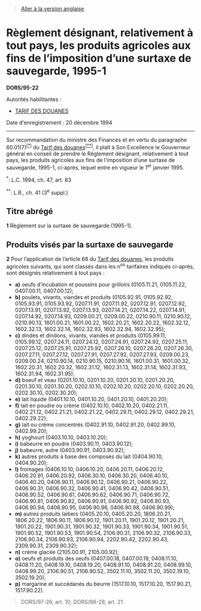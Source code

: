 > [Aller à la version anglaise](/en/Regulations/Statutory%20Orders%20and%20Regulations/95/22.md)

# Règlement désignant, relativement à tout pays, les produits agricoles aux fins de l’imposition d’une surtaxe de sauvegarde, 1995-1

**DORS/95-22**

Autorités habilitantes : 
- [TARIF DES DOUANES](/fr/Lois/Lois%20du%20Canada/1997/ch.%2036.md)

Date d'enregistrement : 20 décembre 1994

----------

Sur recommandation du ministre des Finances et en vertu du paragraphe 60.01(7)<sup><a href='#nbp_SOR-95-22_f_hq_6258'>[*]</a></sup> du [Tarif des douanes](/fr/Lois/Lois%20du%20Canada/1997/ch.%2036.md)<sup><a href='#nbp_SOR-95-22_f_hq_6259'>[**]</a></sup>, il plaît à Son Excellence le Gouverneur général en conseil de prendre le Règlement désignant, relativement à tout pays, les produits agricoles aux fins de l’imposition d’une surtaxe de sauvegarde, 1995-1, ci-après, lequel entre en vigueur le 1<sup>er</sup> janvier 1995.

<a name='nbp_SOR-95-22_f_hq_6258'><sup>*</sup></a>: L.C. 1994, ch. 47, art. 83<br />

<a name='nbp_SOR-95-22_f_hq_6259'><sup>**</sup></a>: L.R., ch. 41 (3<sup>e</sup> suppl.)<br />




## Titre abrégé


**1** Règlement sur la surtaxe de sauvegarde (1995-1).




## Produits visés par la surtaxe de sauvegarde


**2** Pour l’application de l’article 68 du [Tarif des douanes](/fr/Lois/Lois%20du%20Canada/1997/ch.%2036.md), les produits agricoles suivants, qui sont classés dans les n<sup>os</sup> tarifaires indiqués ci-après, sont désignés relativement à tout pays :
- **a)** oeufs d’incubation et poussins pour grilloirs (0105.11.21, 0105.11.22, 0407.00.11, 0407.00.12);
- **b)** poulets, vivants, viandes et produits (0105.92.91, 0105.92.92, 0105.93.91, 0105.93.92, 0207.11.91, 0207.11.92, 0207.12.91, 0207.12.92, 0207.13.91, 0207.13.92, 0207.13.93, 0207.14.21, 0207.14.22, 0207.14.91, 0207.14.92, 0207.14.93, 0209.00.21, 0209.00.22, 0210.90.11, 0210.90.12, 0210.90.13, 1601.00.21, 1601.00.22, 1602.20.21, 1602.20.22, 1602.32.12, 1602.32.13, 1602.32.14, 1602.32.93, 1602.32.94, 1602.32.95);
- **c)** dindes et dindons, vivants, viandes et produits (0105.99.11, 0105.99.12, 0207.24.11, 0207.24.12, 0207.24.91, 0207.24.92, 0207.25.11, 0207.25.12, 0207.25.91, 0207.25.92, 0207.26.10, 0207.26.20, 0207.26.30, 0207.27.11, 0207.27.12, 0207.27.91, 0207.27.92, 0207.27.93, 0209.00.23, 0209.00.24, 0210.90.14, 0210.90.15, 0210.90.16, 1601.00.31, 1601.00.32, 1602.20.31, 1602.20.32, 1602.31.12, 1602.31.13, 1602.31.14, 1602.31.93, 1602.31.94, 1602.31.95);
- **d)** boeuf et veau (0201.10.10, 0201.10.20, 0201.20.10, 0201.20.20, 0201.30.10, 0201.30.20, 0202.10.10, 0202.10.20, 0202.20.10, 0202.20.20, 0202.30.10, 0202.30.20);
- **e)** lait liquide (0401.10.10, 0401.10.20, 0401.20.10, 0401.20.20);
- **f)** lait en poudre ou crème (0402.10.10, 0402.10.20, 0402.21.11, 0402.21.12, 0402.21.21, 0402.21.22, 0402.29.11, 0402.29.12, 0402.29.21, 0402.29.22);
- **g)** lait ou crème concentrés (0402.91.10, 0402.91.20, 0402.99.10, 0402.99.20);
- **h)** yoghourt (0403.10.10, 0403.10.20);
- **i)** babeurre en poudre (0403.90.11, 0403.90.12);
- **j)** babeurre, autre (0403.90.91, 0403.90.92);
- **k)** autres produits à base des composés du lait (0404.90.10, 0404.90.20);
- **l)** fromages (0406.10.10, 0406.10.20, 0406.20.11, 0406.20.12, 0406.20.91, 0406.20.92, 0406.30.10, 0406.30.20, 0406.40.10, 0406.40.20, 0406.90.11, 0406.90.12, 0406.90.21, 0406.90.22, 0406.90.31, 0406.90.32, 0406.90.41, 0406.90.42, 0406.90.51, 0406.90.52, 0406.90.61, 0406.90.62, 0406.90.71, 0406.90.72, 0406.90.81, 0406.90.82, 0406.90.91, 0406.90.92, 0406.90.93, 0406.90.94, 0406.90.95, 0406.90.96, 0406.90.98, 0406.90.99);
- **m)** autres produits laitiers (0405.20.10, 0405.20.20, 1806.20.21, 1806.20.22, 1806.90.11, 1806.90.12, 1901.20.11, 1901.20.12, 1901.20.21, 1901.20.22, 1901.90.31, 1901.90.32, 1901.90.33, 1901.90.34, 1901.90.51, 1901.90.52, 1901.90.53, 1901.90.54, 2106.90.31, 2106.90.32, 2106.90.33, 2106.90.34, 2106.90.93, 2106.90.94, 2202.90.42, 2202.90.43, 2309.90.31, 2309.90.32);
- **n)** crème glacée (2105.00.91, 2105.00.92);
- **o)** oeufs et produits des oeufs (0407.00.18, 0407.00.19, 0408.11.10, 0408.11.20, 0408.19.10, 0408.19.20, 0408.91.10, 0408.91.20, 0408.99.10, 0408.99.20, 2106.90.51, 2106.90.52, 3502.11.10, 3502.11.20, 3502.19.10, 3502.19.20);
- **p)** margarine et succédanés du beurre (1517.10.10, 1517.10.20, 1517.90.21, 1517.90.22).
> DORS/97-26, art. 10; DORS/98-28, art. 21.



